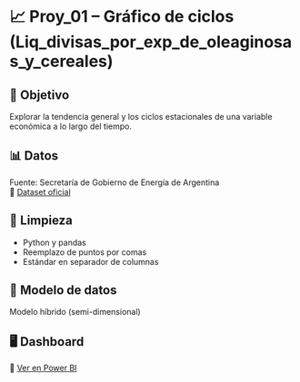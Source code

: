 # 📈 Proy_01 – Gráfico de ciclos (Liq_divisas_por_exp_de_oleaginosas_y_cereales)

## 🎯 Objetivo
Explorar la tendencia general y los ciclos estacionales de una variable económica a lo largo del tiempo.

## 📊 Datos
Fuente: Secretaría de Gobierno de Energía de Argentina  
🔗 [Dataset oficial](https://datos.gob.ar/dataset/sspm-liquidacion-divisas-por-exportaciones-oleaginosas-cereales/archivo/sspm_349.2)

## 🧹 Limpieza
- Python y pandas
- Reemplazo de puntos por comas
- Estándar en separador de columnas

## 🧠 Modelo de datos
Modelo híbrido (semi-dimensional)

## 🖥️ Dashboard
🔗 [Ver en Power BI](https://app.powerbi.com/view?r=eyJrIjoiOWVlNWY0NDAtNmQyZS00Y2Y2LWI5MzEtZmQzOTliYTVmNzk0IiwidCI6IjkxZjVjYjg5LTUyZmUtNDdhYi05MDVmLTRlMzU4ODZmNWE1NyIsImMiOjR9)
